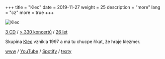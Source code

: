 +++
title = "Klec"
date = 2019-11-27
weight = 25
description = "more"
lang = "cz"
more = true
+++

![Klec](/images/klec_y.jpg "Skupina Klec")

<a href="http://klec2.stejnyxichty.cz/index.php?inc=klec_cd" target="_blank">3 CD</a> / 
<a href="http://klec2.stejnyxichty.cz/klec_hk.php" target="_blank"> > 330 koncertů</a> / 
<a href="http://klec2.stejnyxichty.cz/index.php?inc=klec_co" target="_blank">26 let</a> 


<!-- more -->

Skupina <a href="http://www.klec.cz" target="_blank">Klec</a> vznikla 1997 a má tu chucpe říkat, že hraje klezmer.

<i class="icon fa-solid fa-earth-americas"></i> <a href="http://klec2.stejnyxichty.cz/index.php" target="_blank">www</a>
/ <i class="icon fa-brands fa-youtube"></i> <a href="https://www.youtube.com/channel/UCx802mDoyzH-FS8dUCfhj8w/videos" target="_blank">YouTube</a> /
<i class="icon fa-brands fa-spotify"></i> <a href="https://open.spotify.com/artist/1o7HpJ5bwqv7C1j66KZKnX?si=DeRxgFv8SbyaMPd6rxBRcw" target="_blank">Spotify</a> / <i class="icon fa-solid fa-pen-to-square"></i> <a href="http://klec2.stejnyxichty.cz/index.php?ind=1" target="_blank">texty</a> 
<!--- <i class="icon fa-solid fa-compact-disc"></i> <a href="http://klec2.stejnyxichty.cz/index.php?inc=klec_cd" target="_blank">CD</a> -->



